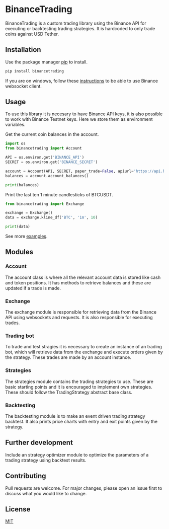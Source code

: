 # BinanceTrading

BinanceTrading is a custom trading library using the Binance API for executing or backtesting trading strategies. It is hardcoded to only trade coins against USD Tether.

## Installation

Use the package manager [pip](https://pip.pypa.io/en/stable/) to install.

```bash
pip install binancetrading
```

If you are on windows, follow these [instructions](https://dev.binance.vision/t/cant-run-any-websocket-example-on-binance-connector-python-on-windows/4957/2) to be able to use Binance websocket client.

## Usage
To use this library it is necesary to have Binance API keys, it is also possible to work with Binance Testnet keys. Here we store them as environment variables.

Get the current coin balances in the account.
```python
import os
from binancetrading import Account

API = os.environ.get('BINANCE_API')
SECRET = os.environ.get('BINANCE_SECRET')

account = Account(API, SECRET, paper_trade=False, apiurl='https://api.binance.com')
balances = account.account_balances()

print(balances)
```

Print the last ten 1 minute candlesticks of BTCUSDT.
```python
from binancetrading import Exchange

exchange = Exchange()
data = exchange.kline_df('BTC', '1m', 10)

print(data)
```
See more [examples](https://github.com/fegarciad/BinanceTrading/tree/main/examples).

## Modules

### Account

The account class is where all the relevant account data is stored like cash and token positions. It has methods to retrieve balances and these are updated if a trade is made.

### Exchange

The exchange module is responsible for retrieving data from the Binance API using websockets and requests. It is also responsible for executing trades.

### Trading bot

To trade and test stragies it is necessary to create an instance of an trading bot, which will retrieve data from the exchange and execute orders given by the strategy. These trades are made by an account instance.

### Strategies

The strategies module contains the trading strategies to use. These are basic starting points and it is encouraged to implement own strategies. These should follow the TradingStrategy abstract base class.

### Backtesting

The backtesting module is to make an event driven trading strategy backtest. It also prints price charts with entry and exit points given by the strategy.

## Further development

Include an strategy optimizer module to optimize the parameters of a trading strategy using backtest results.

## Contributing
Pull requests are welcome. For major changes, please open an issue first to discuss what you would like to change.

## License
[MIT](https://choosealicense.com/licenses/mit/)